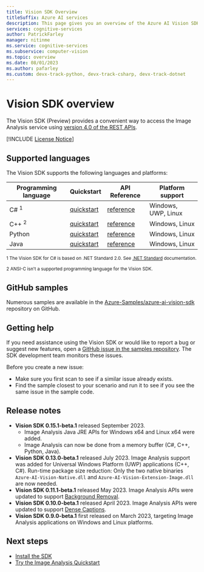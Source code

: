 ```yaml
---
title: Vision SDK Overview
titleSuffix: Azure AI services
description: This page gives you an overview of the Azure AI Vision SDK for Image Analysis.
services: cognitive-services
author: PatrickFarley
manager: nitinme
ms.service: cognitive-services
ms.subservice: computer-vision
ms.topic: overview
ms.date: 08/01/2023
ms.author: pafarley
ms.custom: devx-track-python, devx-track-csharp, devx-track-dotnet
---
```


# Vision SDK overview

The Vision SDK (Preview) provides a convenient way to access the Image Analysis service using [version 4.0 of the REST APIs](https://aka.ms/vision-4-0-ref).

[!INCLUDE [License Notice](../includes/setup-sdk/license-notice-sdk.md)]

## Supported languages

The Vision SDK supports the following languages and platforms:

| Programming language | Quickstart | API Reference | Platform support |
|----------------------|------------|-----------|------------------|
| C# <sup>1</sup> | [quickstart](../quickstarts-sdk/image-analysis-client-library-40.md?pivots=programming-language-csharp)  | [reference](/dotnet/api/azure.ai.vision.imageanalysis) | Windows, UWP, Linux |
| C++ <sup>2</sup> | [quickstart](../quickstarts-sdk/image-analysis-client-library-40.md?pivots=programming-language-cpp)  | [reference](/cpp/cognitive-services/vision) | Windows, Linux |
| Python | [quickstart](../quickstarts-sdk/image-analysis-client-library-40.md?pivots=programming-language-python) | [reference](/python/api/azure-ai-vision) | Windows, Linux |
| Java | [quickstart](../quickstarts-sdk/image-analysis-client-library-40.md?pivots=programming-language-java) | [reference](/java/api/azure-ai-vision) | Windows, Linux |


<sup>1 The Vision SDK for C# is based on .NET Standard 2.0. See [.NET Standard](/dotnet/standard/net-standard?tabs=net-standard-2-0#net-implementation-support) documentation.</sup>

<sup>2 ANSI-C isn't a supported programming language for the Vision SDK.</sup>

## GitHub samples

Numerous samples are available in the [Azure-Samples/azure-ai-vision-sdk](https://github.com/Azure-Samples/azure-ai-vision-sdk) repository on GitHub.

## Getting help

If you need assistance using the Vision SDK or would like to report a bug or suggest new features, open a [GitHub issue in the samples repository](https://github.com/Azure-Samples/azure-ai-vision-sdk/issues). The SDK development team monitors these issues.

Before you create a new issue:
* Make sure you first scan to see if a similar issue already exists.
* Find the sample closest to your scenario and run it to see if you see the same issue in the sample code.

## Release notes

* **Vision SDK 0.15.1-beta.1** released September 2023.
  * Image Analysis Java JRE APIs for Windows x64 and Linux x64 were added.
  * Image Analysis can now be done from a memory buffer (C#, C++, Python, Java).
* **Vision SDK 0.13.0-beta.1** released July 2023. Image Analysis support was added for Universal Windows Platform (UWP) applications (C++, C#). Run-time package size reduction: Only the two native binaries
`Azure-AI-Vision-Native.dll` and `Azure-AI-Vision-Extension-Image.dll` are now needed.
* **Vision SDK 0.11.1-beta.1** released May 2023. Image Analysis APIs were updated to support [Background Removal](../how-to/background-removal.md).
* **Vision SDK 0.10.0-beta.1** released April 2023. Image Analysis APIs were updated to support [Dense Captions](../concept-describe-images-40.md?tabs=dense).
* **Vision SDK 0.9.0-beta.1** first released on March 2023, targeting Image Analysis applications on Windows and Linux platforms.


## Next steps

- [Install the SDK](./install-sdk.md)
- [Try the Image Analysis Quickstart](../quickstarts-sdk/image-analysis-client-library-40.md)